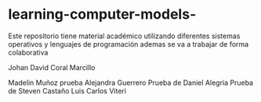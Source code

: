 # learning-computer-models-
Este repositorio tiene material académico utilizando diferentes sistemas operativos y lenguajes de programación 
ademas se va a trabajar de forma colaborativa 


Johan David Coral Marcillo



Madelin Muñoz
prueba Alejandra Guerrero
Prueba de Daniel Alegría
Prueba de Steven Castaño
Luis Carlos Viteri

